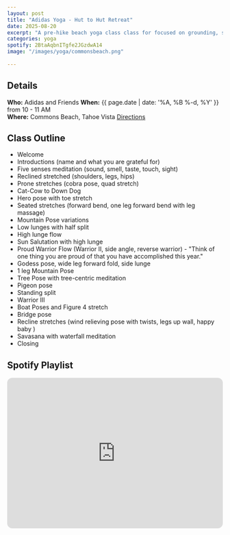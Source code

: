 ```yaml
---
layout: post
title: "Adidas Yoga - Hut to Hut Retreat"
date: 2025-08-20
excerpt: "A pre-hike beach yoga class class for focused on grounding, stretching, and mindfulness."
categories: yoga
spotify: 2BtaAqbnITgfe2JGzdwA14
image: "/images/yoga/commonsbeach.png"
 
---
```




## Details

**Who:** Adidas and Friends
**When:** {{ page.date | date: '%A, %B %-d, %Y' }} from 10 - 11 AM   
**Where:** Commons Beach, Tahoe Vista [Directions](https://share.google/OicGzX18gz2agNgAj)   


## Class Outline

- Welcome 
- Introductions (name and what you are grateful for)
- Five senses meditation (sound, smell, taste, touch, sight)
- Reclined stretched (shoulders, legs, hips)
- Prone stretches (cobra pose, quad stretch)
- Cat-Cow to Down Dog
- Hero pose with toe stretch
- Seated stretches (forward bend, one leg forward bend with leg massage)
- Mountain Pose variations
- Low lunges with half split
- High lunge flow
- Sun Salutation with high lunge
- Proud Warrior Flow (Warrior II, side angle, reverse warrior) - "Think of one thing you are proud of that you have accomplished this year." 
- Godess pose, wide leg forward fold, side lunge
- 1 leg Mountain Pose
- Tree Pose with tree-centric meditation
- Pigeon pose
- Standing split
- Warrior III
- Boat Poses and Figure 4 stretch
- Bridge pose
- Recline stretches (wind relieving pose with twists, legs up wall, happy baby )
- Savasana with waterfall meditation
- Closing
 

## Spotify Playlist

<iframe style="border-radius:12px" src="https://open.spotify.com/embed/playlist/{{ page.spotify }}?utm_source=generator" width="100%" height="352" frameBorder="0" allowfullscreen="" allow="autoplay; clipboard-write; encrypted-media; fullscreen; picture-in-picture" loading="lazy"></iframe>  

